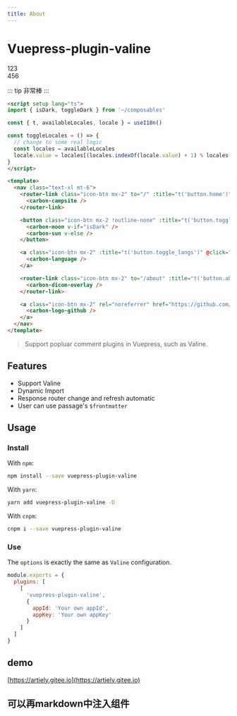 ```yaml
---
title: About
---
```

# Vuepress-plugin-valine

<div class="container gird gird-clos-3 ">
  <div class="col-span-2">123</div>
  <div class="col-span-1">456</div>
</div>


::: tip
非常棒
:::

```html {1-2 | 4-5 | 8-9}
<script setup lang="ts">
import { isDark, toggleDark } from '~/composables'

const { t, availableLocales, locale } = useI18n()

const toggleLocales = () => {
  // change to some real logic
  const locales = availableLocales
  locale.value = locales[(locales.indexOf(locale.value) + 1) % locales.length]
}
</script>

<template>
  <nav class="text-xl mt-6">
    <router-link class="icon-btn mx-2" to="/" :title="t('button.home')">
      <carbon-campsite />
    </router-link>

    <button class="icon-btn mx-2 !outline-none" :title="t('button.toggle_dark')" @click="toggleDark()">
      <carbon-moon v-if="isDark" />
      <carbon-sun v-else />
    </button>

    <a class="icon-btn mx-2" :title="t('button.toggle_langs')" @click="toggleLocales">
      <carbon-language />
    </a>

    <router-link class="icon-btn mx-2" to="/about" :title="t('button.about')">
      <carbon-dicom-overlay />
    </router-link>

    <a class="icon-btn mx-2" rel="noreferrer" href="https://github.com/antfu/vitesse" target="_blank" title="GitHub">
      <carbon-logo-github />
    </a>
  </nav>
</template>
```


> Support popluar comment plugins in Vuepress, such as Valine.

## Features

- Support Valine
- Dynamic Import
- Response router change and refresh automatic
- User can use passage's `$frontmatter`

## Usage

### Install

With `npm`:

```bash
npm install --save vuepress-plugin-valine
```

With `yarn`:

```bash
yarn add vuepress-plugin-valine -D
```

With `cnpm`:

```bash
cnpm i --save vuepress-plugin-valine
```

### Use

The `options` is exactly the same as `Valine` configuration.

``` js {2-4}
module.exports = {
  plugins: [
    [
      'vuepress-plugin-valine',
      {
        appId: 'Your own appId',
        appKey: 'Your own appKey'
      }
    ]
  ]
}
```



## demo

<Demo src="../components/Footer.vue" ></Demo>
<Demo src="../components/Debug.vue" ></Demo>


[https://artiely.gitee.io](https://artiely.gitee.io)


## 可以再markdown中注入组件
<Footer />
